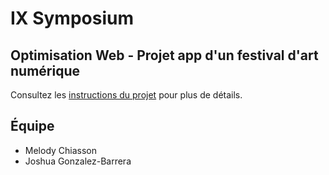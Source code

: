 
# IX Symposium

## Optimisation Web - Projet app d'un festival d'art numérique

Consultez les [instructions du projet](https://tim-montmorency.com/timdoc/582-424MO/projet-app-festival-art-numerique/) pour plus de détails.

## Équipe
- Melody Chiasson
- Joshua Gonzalez-Barrera
